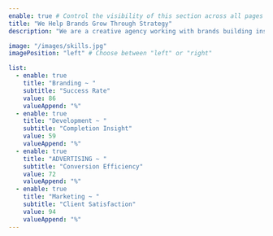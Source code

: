 ```yaml
---
enable: true # Control the visibility of this section across all pages where it is used
title: "We Help Brands Grow Through Strategy"
description: "We are a creative agency working with brands building insightful <br /> strategy, creating unique designs and crafting value"

image: "/images/skills.jpg"
imagePosition: "left" # Choose between "left" or "right"

list:
  - enable: true
    title: "Branding ~ "
    subtitle: "Success Rate"
    value: 86
    valueAppend: "%"
  - enable: true
    title: "Development ~ "
    subtitle: "Completion Insight"
    value: 59
    valueAppend: "%"
  - enable: true
    title: "ADVERTISING ~ "
    subtitle: "Conversion Efficiency"
    value: 72
    valueAppend: "%"
  - enable: true
    title: "Marketing ~ "
    subtitle: "Client Satisfaction"
    value: 94
    valueAppend: "%"
---
```


